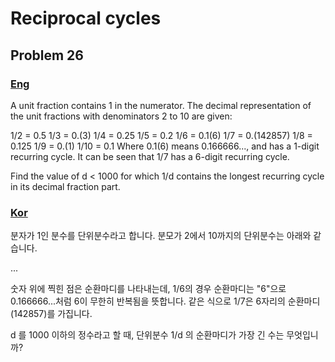 # Reciprocal cycles
## Problem 26

### [Eng](https://projecteuler.net/problem=26)

A unit fraction contains 1 in the numerator. The decimal representation of the unit fractions with denominators 2 to 10 are given:

1/2 = 0.5
1/3 = 0.(3)
1/4 = 0.25
1/5 = 0.2
1/6 = 0.1(6)
1/7 = 0.(142857)
1/8 = 0.125
1/9 = 0.(1)
1/10 = 0.1
Where 0.1(6) means 0.166666..., and has a 1-digit recurring cycle. It can be seen that 1/7 has a 6-digit recurring cycle.

Find the value of d < 1000 for which 1/d contains the longest recurring cycle in its decimal fraction part.

### [Kor](http://euler.synap.co.kr/prob_detail.php?id=26)

분자가 1인 분수를 단위분수라고 합니다. 분모가 2에서 10까지의 단위분수는 아래와 같습니다.

...

숫자 위에 찍힌 점은 순환마디를 나타내는데, 1/6의 경우 순환마디는 "6"으로 0.166666...처럼 6이 무한히 반복됨을 뜻합니다. 같은 식으로 1/7은 6자리의 순환마디(142857)를 가집니다.

d 를 1000 이하의 정수라고 할 때, 단위분수 1/d 의 순환마디가 가장 긴 수는 무엇입니까?
